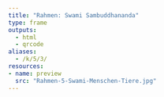 ```yaml
---
title: "Rahmen: Swami Sambuddhananda"
type: frame
outputs:
  - html
  - qrcode
aliases:
  - /k/5/3/
resources:
- name: preview
  src: "Rahmen-5-Swami-Menschen-Tiere.jpg"  
---
```

